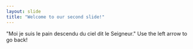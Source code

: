 ```yaml
---
layout: slide
title: "Welcome to our second slide!"
---
```

"Moi je suis le pain descendu du ciel dit le Seigneur."
Use the left arrow to go back!
